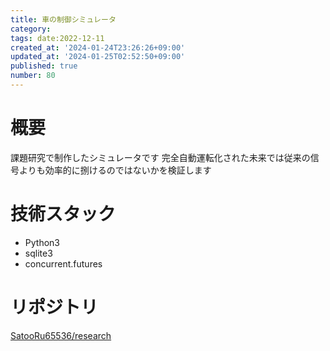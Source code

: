 ```yaml
---
title: 車の制御シミュレータ
category:
tags: date:2022-12-11
created_at: '2024-01-24T23:26:26+09:00'
updated_at: '2024-01-25T02:52:50+09:00'
published: true
number: 80
---
```


# 概要

課題研究で制作したシミュレータです
完全自動運転化された未来では従来の信号よりも効率的に捌けるのではないかを検証します

# 技術スタック

- Python3
- sqlite3
- concurrent.futures

# リポジトリ

[SatooRu65536/research](https://github.com/SatooRu65536/research)
